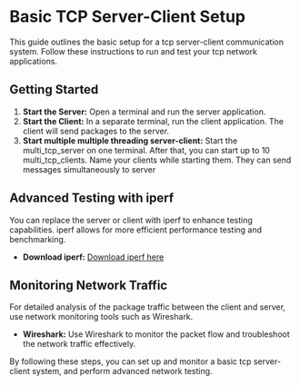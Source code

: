 # Basic TCP Server-Client Setup

This guide outlines the basic setup for a tcp server-client communication system. Follow these instructions to run and test your tcp network applications.

## Getting Started

1. **Start the Server:** Open a terminal and run the server application.
2. **Start the Client:** In a separate terminal, run the client application. The client will send packages to the server.
3. **Start multiple multiple threading server-client:** Start the multi_tcp_server on one terminal. After that, you can start up to 10 multi_tcp_clients. Name your clients while starting them. They can send messages simultaneously to server

## Advanced Testing with iperf

You can replace the server or client with iperf to enhance testing capabilities. iperf allows for more efficient performance testing and benchmarking.

- **Download iperf:** [Download iperf here](https://iperf.fr/)

## Monitoring Network Traffic

For detailed analysis of the package traffic between the client and server, use network monitoring tools such as Wireshark.

- **Wireshark:** Use Wireshark to monitor the packet flow and troubleshoot the network traffic effectively.

By following these steps, you can set up and monitor a basic tcp server-client system, and perform advanced network testing.
